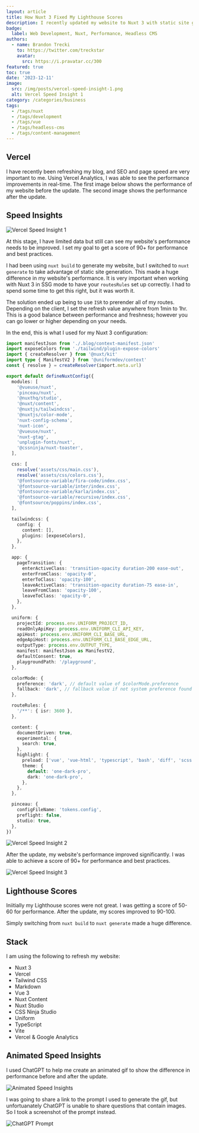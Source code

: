 ```yaml
---
layout: article
title: How Nuxt 3 Fixed My Lighthouse Scores
description: I recently updated my website to Nuxt 3 with static site generation, and it has significantly improved my Lighthouse scores.
badge:
  label: Web Development, Nuxt, Performance, Headless CMS
authors:
  - name: Brandon Trecki
    to: https://twitter.com/treckstar
    avatar:
      src: https://i.pravatar.cc/300
featured: true
toc: true
date: '2023-12-11'
image:
  src: /img/posts/vercel-speed-insight-1.png
  alt: Vercel Speed Insight 1
category: /categories/business
tags:
  - /tags/nuxt
  - /tags/development
  - /tags/vue
  - /tags/headless-cms
  - /tags/content-management
---
```


## Vercel

I have recently been refreshing my blog, and SEO and page speed are very important to me. Using Vercel Analytics, I was able to see the performance improvements in real-time. The first image below shows the performance of my website before the update. The second image shows the performance after the update.

## Speed Insights

![Vercel Speed Insight 1](/img/posts/vercel-speed-insight-1.png)

At this stage, I have limited data but still can see my website's performance needs to be improved. I set my goal to get a score of 90+ for performance and best practices.

I had been using `nuxt build` to generate my website, but I switched to `nuxt generate` to take advantage of static site generation. This made a huge difference in my website's performance. It is very important when working with Nuxt 3 in SSG mode to have your `routesRules` set up correctly. I had to spend some time to get this right, but it was worth it.

The solution ended up being to use `ISR` to prerender all of my routes. Depending on the client, I set the refresh value anywhere from 1min to 1hr. This is a good balance between performance and freshness; however you can go lower or higher depending on your needs.

 In the end, this is what I used for my Nuxt 3 configuration:

```typescript
import manifestJson from './.blog/context-manifest.json'
import exposeColors from './tailwind/plugin-expose-colors'
import { createResolver } from '@nuxt/kit'
import type { ManifestV2 } from '@uniformdev/context'
const { resolve } = createResolver(import.meta.url)

export default defineNuxtConfig({
  modules: [
    '@vueuse/nuxt',
    'pinceau/nuxt',
    '@nuxthq/studio',
    '@nuxt/content',
    '@nuxtjs/tailwindcss',
    '@nuxtjs/color-mode',
    'nuxt-config-schema',
    'nuxt-icon',
    '@vueuse/nuxt',
    'nuxt-gtag',
    'unplugin-fonts/nuxt',
    '@cssninja/nuxt-toaster',
  ],

  css: [
    resolve('assets/css/main.css'),
    resolve('assets/css/colors.css'),
    '@fontsource-variable/fira-code/index.css',
    '@fontsource-variable/inter/index.css',
    '@fontsource-variable/karla/index.css',
    '@fontsource-variable/recursive/index.css',
    '@fontsource/poppins/index.css',
  ],

  tailwindcss: {
    config: {
      content: [],
      plugins: [exposeColors],
    },
  },

  app: {
    pageTransition: {
      enterActiveClass: 'transition-opacity duration-200 ease-out',
      enterFromClass: 'opacity-0',
      enterToClass: 'opacity-100',
      leaveActiveClass: 'transition-opacity duration-75 ease-in',
      leaveFromClass: 'opacity-100',
      leaveToClass: 'opacity-0',
    },
  },

  uniform: {
    projectId: process.env.UNIFORM_PROJECT_ID,
    readOnlyApiKey: process.env.UNIFORM_CLI_API_KEY,
    apiHost: process.env.UNIFORM_CLI_BASE_URL,
    edgeApiHost: process.env.UNIFORM_CLI_BASE_EDGE_URL,
    outputType: process.env.OUTPUT_TYPE,
    manifest: manifestJson as ManifestV2,
    defaultConsent: true,
    playgroundPath: '/playground',
  },

  colorMode: {
    preference: 'dark', // default value of $colorMode.preference
    fallback: 'dark', // fallback value if not system preference found
  },

  routeRules: {
    '/**': { isr: 3600 },
  },

  content: {
    documentDriven: true,
    experimental: {
      search: true,
    },
    highlight: {
      preload: ['vue', 'vue-html', 'typescript', 'bash', 'diff', 'scss'],
      theme: {
        default: 'one-dark-pro',
        dark: 'one-dark-pro',
      },
    },
  },

  pinceau: {
    configFileName: 'tokens.config',
    preflight: false,
    studio: true,
  },
})
```

![Vercel Speed Insight 2](/img/posts/vercel-speed-insight-2.png)

After the update, my website's performance improved significantly. I was able to achieve a score of 90+ for performance and best practices.

![Vercel Speed Insight 3](/img/posts/vercel-speed-insight-3.png)


## Lighthouse Scores

Iniitially my Lighthouse scores were not great. I was getting a score of 50-60 for performance. After the update, my scores improved to 90-100.

Simply switching from `nuxt build` to `nuxt generate` made a huge difference.

## Stack

I am using the following to refresh my website:

- Nuxt 3
- Vercel
- Tailwind CSS
- Markdown
- Vue 3
- Nuxt Content
- Nuxt Studio
- CSS Ninja Studio
- Uniform
- TypeScript
- Vite
- Vercel & Google Analytics

## Animated Speed Insights

I used ChatGPT to help me create an animated gif to show the difference in performance before and after the update.

![Animated Speed Insights](/img/posts/animated_speed_insights.gif)

I was going to share a link to the prompt I used to generate the gif, but unfortuanately ChatGPT is unable to share questions that contain images. So I took a screenshot of the prompt instead.

![ChatGPT Prompt](/img/posts/chatgpt-created-my-animated-gif.png)
